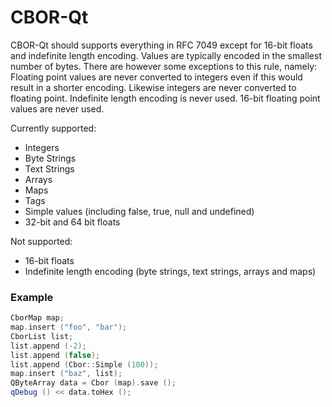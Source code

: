 # CBOR-Qt

CBOR-Qt should supports everything in RFC 7049 except for 16-bit floats and
indefinite length encoding. Values are typically encoded in the smallest number
of bytes. There are however some exceptions to this rule, namely: Floating point
values are never converted to integers even if this would result in a shorter
encoding. Likewise integers are never converted to floating point. Indefinite
length encoding is never used. 16-bit floating point values are never used.

Currently supported:

* Integers
* Byte Strings
* Text Strings
* Arrays
* Maps
* Tags
* Simple values (including false, true, null and undefined)
* 32-bit and 64 bit floats

Not supported:

* 16-bit floats
* Indefinite length encoding (byte strings, text strings, arrays and maps)


### Example

```c++
CborMap map;
map.insert ("foo", "bar");
CborList list;
list.append (-2);
list.append (false);
list.append (Cbor::Simple (100));
map.insert ("baz", list);
QByteArray data = Cbor (map).save ();
qDebug () << data.toHex ();
```
